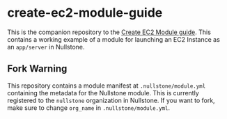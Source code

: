 # create-ec2-module-guide

This is the companion repository to the [Create EC2 Module guide](https://docs.nullstone.io/extending/guides/create-ec2-module).
This contains a working example of a module for launching an EC2 Instance as an `app/server` in Nullstone.

## Fork Warning

This repository contains a module manifest at `.nullstone/module.yml` containing the metadata for the Nullstone module.
This is currently registered to the `nullstone` organization in Nullstone.
If you want to fork, make sure to change `org_name` in `.nullstone/module.yml`.
